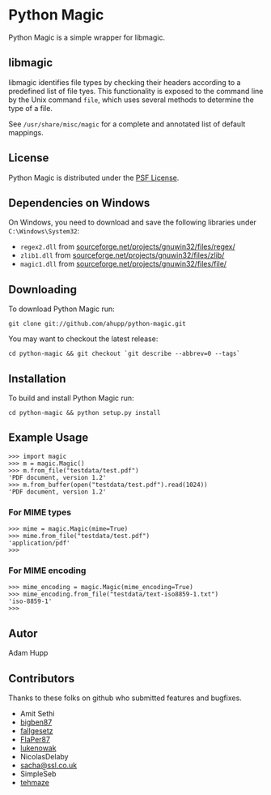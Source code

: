 # Python Magic

Python Magic is a simple wrapper for libmagic.

## libmagic

libmagic identifies file types by checking their headers according to a
predefined  list of file tyes. This functionality is exposed to the command line
by the Unix command `file`, which uses several methods to determine the type of
a file.

See `/usr/share/misc/magic` for a complete and annotated list of default mappings.

## License

Python Magic is distributed under the [PSF License](http://www.python.org/psf/license/).

## Dependencies on Windows

On Windows, you need to download and save the following libraries under
`C:\Windows\System32`:

-   `regex2.dll` from [sourceforge.net/projects/gnuwin32/files/regex/](http://sourceforge.net/projects/gnuwin32/files/regex/)
-   `zlib1.dll` from [sourceforge.net/projects/gnuwin32/files/zlib/](http://sourceforge.net/projects/gnuwin32/files/zlib/)
-   `magic1.dll` from [sourceforge.net/projects/gnuwin32/files/file/](http://sourceforge.net/projects/gnuwin32/files/file/)

## Downloading

To download Python Magic run:

    git clone git://github.com/ahupp/python-magic.git

You may want to checkout the latest release:

    cd python-magic && git checkout `git describe --abbrev=0 --tags`

## Installation

To build and install Python Magic run:

    cd python-magic && python setup.py install

## Example Usage

    >>> import magic
    >>> m = magic.Magic()
    >>> m.from_file("testdata/test.pdf")
    'PDF document, version 1.2'
    >>> m.from_buffer(open("testdata/test.pdf").read(1024))
    'PDF document, version 1.2'

### For MIME types

    >>> mime = magic.Magic(mime=True)
    >>> mime.from_file("testdata/test.pdf")
    'application/pdf'
    >>>

### For MIME encoding

    >>> mime_encoding = magic.Magic(mime_encoding=True)
    >>> mime_encoding.from_file("testdata/text-iso8859-1.txt")
    'iso-8859-1'
    >>>

## Autor

Adam Hupp <adam at hupp.org>

## Contributors

Thanks to these folks on github who submitted features and bugfixes.

-   Amit Sethi
-   [bigben87](https://github.com/bigben87)
-   [fallgesetz](https://github.com/fallgesetz)
-   [FlaPer87](https://github.com/FlaPer87)
-   [lukenowak](https://github.com/lukenowak)
-   NicolasDelaby
-   sacha@ssl.co.uk
-   SimpleSeb
-   [tehmaze](https://github.com/tehmaze)

